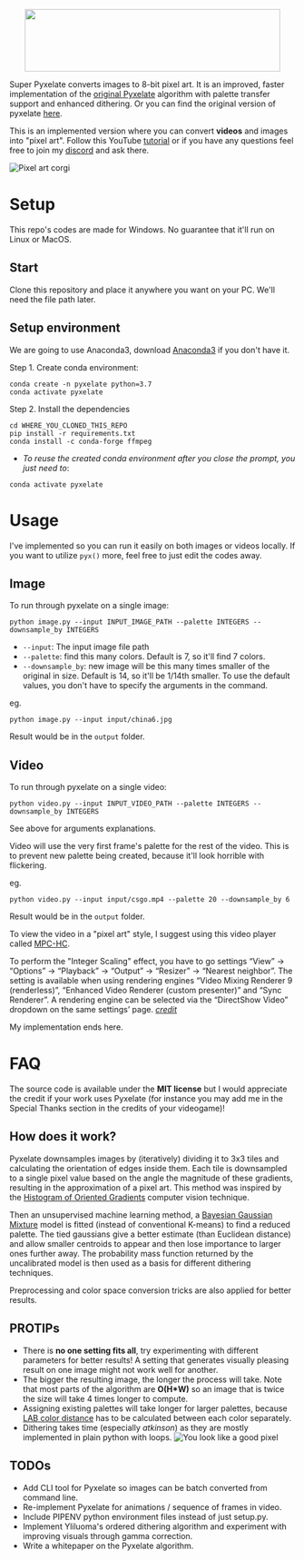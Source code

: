 <p align="center">
  <img width="450" height="110" src="examples/logo.png">
</p>

Super Pyxelate converts images to 8-bit pixel art. It is an improved, faster implementation of the [original Pyxelate](https://github.com/sedthh/pyxelate/releases/tag/1.2.1) algorithm with palette transfer support and enhanced dithering. Or you can find the original version of pyxelate [here](https://github.com/sedthh/pyxelate).

This is an implemented version where you can convert **videos** and images into "pixel art". Follow this YouTube [tutorial](https://youtu.be/xWDe526RJcQ) or if you have any questions feel free to join my [discord](https://discord.gg/sE8R7e45MV) and ask there.

![Pixel art corgi](/examples/p_corgi.png)

# Setup
This repo's codes are made for Windows. No guarantee that it'll run on Linux or MacOS. 

## Start
Clone this repository and place it anywhere you want on your PC. We'll need the file path later.

## Setup environment
We are going to use Anaconda3, download [Anaconda3](https://www.anaconda.com/products/individual) if you don't have it.  

Step 1. Create conda environment:
```
conda create -n pyxelate python=3.7
conda activate pyxelate
```
Step 2. Install the dependencies
```
cd WHERE_YOU_CLONED_THIS_REPO
pip install -r requirements.txt
conda install -c conda-forge ffmpeg
```
- *To reuse the created conda environment after you close the prompt, you just need to*:
```
conda activate pyxelate
```

# Usage
I've implemented so you can run it easily on both images or videos locally. If you want to utilize `pyx()` more, feel free to just edit the codes away.
## Image
To run through pyxelate on a single image:
```
python image.py --input INPUT_IMAGE_PATH --palette INTEGERS --downsample_by INTEGERS
```
- `--input`: The input image file path
- `--palette`: find this many colors. Default is 7, so it'll find 7 colors. 
- `--downsample_by`: new image will be this many times smaller of the original in size. Default is 14, so it'll be 1/14th smaller.
To use the default values, you don't have to specify the arguments in the command. 

eg. 
```
python image.py --input input/china6.jpg
```
Result would be in the `output` folder.

## Video
To run through pyxelate on a single video:
```
python video.py --input INPUT_VIDEO_PATH --palette INTEGERS --downsample_by INTEGERS
```
See above for arguments explanations. 

Video will use the very first frame's palette for the rest of the video. This is to prevent new palette being created, because it'll look horrible with flickering. 

eg.
```
python video.py --input input/csgo.mp4 --palette 20 --downsample_by 6
```
Result would be in the `output` folder.

To view the video in a "pixel art" style, I suggest using this video player called [MPC-HC](https://github.com/clsid2/mpc-hc/releases/tag/1.9.17).

To perform the "Integer Scaling" effect, you have to go settings “View” → “Options” → “Playback” → “Output” → “Resizer” → “Nearest neighbor”. The setting is available when using rendering engines “Video Mixing Renderer 9 (renderless)”, “Enhanced Video Renderer (custom presenter)” and “Sync Renderer”. A rendering engine can be selected via the “DirectShow Video” dropdown on the same settings’ page. [*credit*](https://tanalin.com/en/articles/integer-scaling/#h-partial-viewers)

My implementation ends here.

# FAQ
The source code is available under the **MIT license** 
but I would appreciate the credit if your work uses Pyxelate (for instance you may add me in the Special Thanks section in the credits of your videogame)!

## How does it work?
Pyxelate downsamples images by (iteratively) dividing it to 3x3 tiles and calculating the orientation of edges inside them. Each tile is downsampled to a single pixel value based on the angle the magnitude of these gradients, resulting in the approximation of a pixel art. This method was inspired by the [Histogram of Oriented Gradients](https://scikit-image.org/docs/dev/auto_examples/features_detection/plot_hog.html) computer vision technique.

Then an unsupervised machine learning method, a [Bayesian Gaussian Mixture](https://scikit-learn.org/stable/modules/generated/sklearn.mixture.BayesianGaussianMixture.html) model is fitted (instead of conventional K-means) to find a reduced palette. The tied gaussians give a better estimate (than  Euclidean distance) and allow smaller centroids to appear and then lose importance to larger ones further away. The probability mass function returned by the uncalibrated model is then used as a basis for different dithering techniques.

Preprocessing and color space conversion tricks are also applied for better results.

## PROTIPs
- There is **no one setting fits all**, try experimenting with different parameters for better results! A setting that generates visually pleasing result on one image might not work well for another.
- The bigger the resulting image, the longer the process will take. Note that most parts of the algorithm are **O(H*W)** so an image that is twice the size will take 4 times longer to compute. 
- Assigning existing palettes will take longer for larger palettes, because [LAB color distance](https://scikit-image.org/docs/dev/api/skimage.color.html#skimage.color.deltaE_ciede2000) has to be calculated between each color separately. 
- Dithering takes time (especially *atkinson*) as they are mostly implemented in plain python with loops.
![You look like a good pixel](/examples/p_br2.png)
## TODOs
- Add CLI tool for Pyxelate so images can be batch converted from command line.
- Re-implement Pyxelate for animations / sequence of frames in video.
- Include PIPENV python environment files instead of just setup.py.
- Implement Yliluoma's ordered dithering algorithm and experiment with improving visuals through gamma correction. 
- Write a whitepaper on the Pyxelate algorithm.
